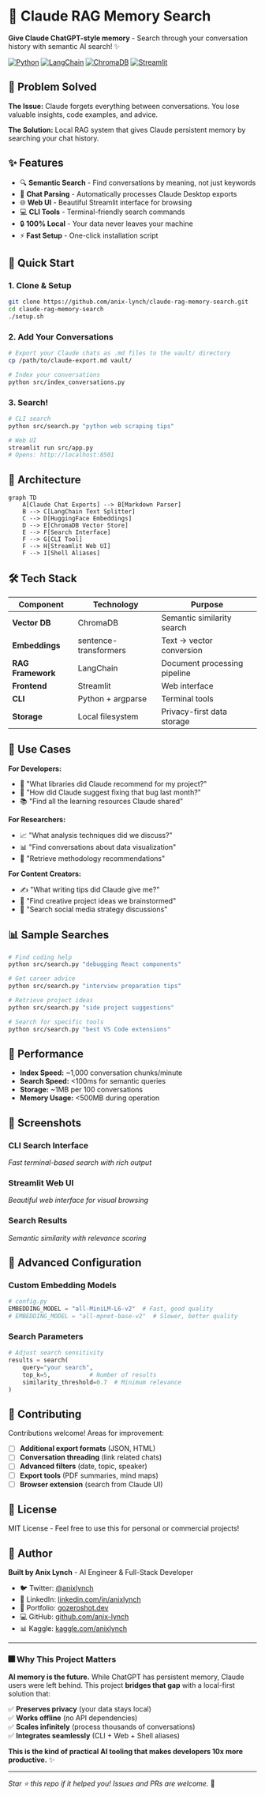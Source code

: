 # 🧠 Claude RAG Memory Search

**Give Claude ChatGPT-style memory** - Search through your conversation history with semantic AI search! ✨

[![Python](https://img.shields.io/badge/Python-3.9%2B-blue.svg)](https://python.org)
[![LangChain](https://img.shields.io/badge/LangChain-0.2%2B-green.svg)](https://langchain.com)
[![ChromaDB](https://img.shields.io/badge/ChromaDB-Latest-orange.svg)](https://chromadb.ai)
[![Streamlit](https://img.shields.io/badge/Streamlit-1.28%2B-red.svg)](https://streamlit.io)

## 🎯 Problem Solved

**The Issue:** Claude forgets everything between conversations. You lose valuable insights, code examples, and advice.

**The Solution:** Local RAG system that gives Claude persistent memory by searching your chat history.

## ✨ Features

- 🔍 **Semantic Search** - Find conversations by meaning, not just keywords
- 💬 **Chat Parsing** - Automatically processes Claude Desktop exports  
- 🌐 **Web UI** - Beautiful Streamlit interface for browsing
- 💻 **CLI Tools** - Terminal-friendly search commands
- 🔒 **100% Local** - Your data never leaves your machine
- ⚡ **Fast Setup** - One-click installation script

## 🚀 Quick Start

### 1. Clone & Setup
```bash
git clone https://github.com/anix-lynch/claude-rag-memory-search.git
cd claude-rag-memory-search
./setup.sh
```

### 2. Add Your Conversations
```bash
# Export your Claude chats as .md files to the vault/ directory
cp /path/to/claude-export.md vault/

# Index your conversations
python src/index_conversations.py
```

### 3. Search!
```bash
# CLI search
python src/search.py "python web scraping tips"

# Web UI
streamlit run src/app.py
# Opens: http://localhost:8501
```

## 🎯 Architecture

```mermaid
graph TD
    A[Claude Chat Exports] --> B[Markdown Parser]
    B --> C[LangChain Text Splitter]
    C --> D[HuggingFace Embeddings]
    D --> E[ChromaDB Vector Store]
    E --> F[Search Interface]
    F --> G[CLI Tool]
    F --> H[Streamlit Web UI]
    F --> I[Shell Aliases]
```

## 🛠️ Tech Stack

| Component | Technology | Purpose |
|-----------|------------|---------|
| **Vector DB** | ChromaDB | Semantic similarity search |
| **Embeddings** | sentence-transformers | Text → vector conversion |
| **RAG Framework** | LangChain | Document processing pipeline |
| **Frontend** | Streamlit | Web interface |
| **CLI** | Python + argparse | Terminal tools |
| **Storage** | Local filesystem | Privacy-first data storage |

## 🧪 Use Cases

**For Developers:**
- 🚀 "What libraries did Claude recommend for my project?"
- 🐛 "How did Claude suggest fixing that bug last month?"
- 📚 "Find all the learning resources Claude shared"

**For Researchers:**
- 📈 "What analysis techniques did we discuss?"
- 📊 "Find conversations about data visualization"
- 🧪 "Retrieve methodology recommendations"

**For Content Creators:**
- ✍️ "What writing tips did Claude give me?"
- 🎨 "Find creative project ideas we brainstormed"
- 📱 "Search social media strategy discussions"

## 📊 Sample Searches

```bash
# Find coding help
python src/search.py "debugging React components"

# Get career advice
python src/search.py "interview preparation tips"

# Retrieve project ideas
python src/search.py "side project suggestions"

# Search for specific tools
python src/search.py "best VS Code extensions"
```

## 🚀 Performance

- **Index Speed:** ~1,000 conversation chunks/minute
- **Search Speed:** <100ms for semantic queries
- **Storage:** ~1MB per 100 conversations
- **Memory Usage:** <500MB during operation

## 🎨 Screenshots

### CLI Search Interface
*Fast terminal-based search with rich output*

### Streamlit Web UI
*Beautiful web interface for visual browsing*

### Search Results
*Semantic similarity with relevance scoring*

## 🔧 Advanced Configuration

### Custom Embedding Models
```python
# config.py
EMBEDDING_MODEL = "all-MiniLM-L6-v2"  # Fast, good quality
# EMBEDDING_MODEL = "all-mpnet-base-v2"  # Slower, better quality
```

### Search Parameters
```python
# Adjust search sensitivity
results = search(
    query="your search",
    top_k=5,           # Number of results
    similarity_threshold=0.7  # Minimum relevance
)
```

## 🤝 Contributing

Contributions welcome! Areas for improvement:

- [ ] **Additional export formats** (JSON, HTML)
- [ ] **Conversation threading** (link related chats)
- [ ] **Advanced filters** (date, topic, speaker)
- [ ] **Export tools** (PDF summaries, mind maps)
- [ ] **Browser extension** (search from Claude UI)

## 📄 License

MIT License - Feel free to use this for personal or commercial projects!

## 👤 Author

**Built by Anix Lynch** - AI Engineer & Full-Stack Developer

- 🐦 Twitter: [@anixlynch](https://twitter.com/anixlynch)
- 💼 LinkedIn: [linkedin.com/in/anixlynch](https://www.linkedin.com/in/anixlynch/)
- 📁 Portfolio: [gozeroshot.dev](https://www.gozeroshot.dev)
- 💻 GitHub: [github.com/anix-lynch](https://github.com/anix-lynch)
- 📊 Kaggle: [kaggle.com/anixlynch](https://www.kaggle.com/anixlynch)

---

### 🎆 Why This Project Matters

**AI memory is the future.** While ChatGPT has persistent memory, Claude users were left behind. This project **bridges that gap** with a local-first solution that:

✅ **Preserves privacy** (your data stays local)  
✅ **Works offline** (no API dependencies)  
✅ **Scales infinitely** (process thousands of conversations)  
✅ **Integrates seamlessly** (CLI + Web + Shell aliases)  

**This is the kind of practical AI tooling that makes developers 10x more productive.** ✨

---

*Star ⭐ this repo if it helped you! Issues and PRs are welcome.* 💬